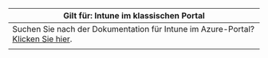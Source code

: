 |Gilt für: Intune im klassischen Portal |
|--|
|Suchen Sie nach der Dokumentation für Intune im Azure-Portal? [Klicken Sie hier](/intune/what-is-intune).|
| |

